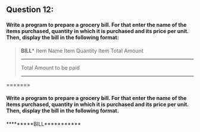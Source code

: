## Question 12:
#### **Write a program to prepare a grocery bill. For that enter the name of the items purchased, quantity in which it is purchased and its price per unit. Then, display the bill in the following format:**

>****************BILL*****************
>Item Name      Item Quantity     Item Total Amount
>**************************************
>Total Amount to be paid
>**************************************
=======
#### **Write a program to prepare a grocery bill. For that enter the name of the items purchased, quantity in which it is purchased and its price per unit. Then, display the bill in the following format.**
\*\*\*\*\*\*\*\*\*BILL\*\*\*\*\*\*\*\*\*\*\*


